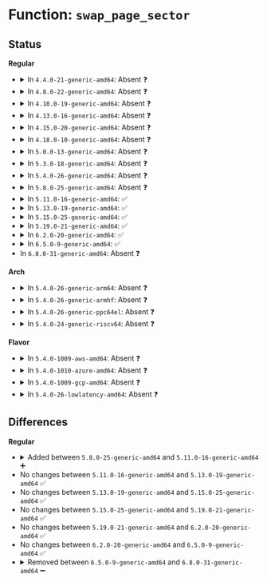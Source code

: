 # Function: <code>swap_page_sector</code>

## Status
<b>Regular</b>
<ul>
<li>
<details>
<summary>In <code>4.4.0-21-generic-amd64</code>: Absent ❓</summary>

```json
{
  "name": "swap_page_sector",
  "collision_type": "Unique Static",
  "inline_type": "Full",
  "funcs": [
    {
      "addr": 18446744071580754800,
      "name": "swap_page_sector",
      "external": false,
      "loc": "mm/page_io.c:247",
      "file": "mm/page_io.c",
      "inline": "not declared, inlined",
      "caller_inline": [
        "mm/page_io.c:__swap_writepage",
        "mm/page_io.c:swap_readpage"
      ],
      "caller_func": []
    }
  ],
  "symbols": []
}
```
</details>
</li>
<li>
<details>
<summary>In <code>4.8.0-22-generic-amd64</code>: Absent ❓</summary>

```json
{
  "name": "swap_page_sector",
  "collision_type": "Unique Static",
  "inline_type": "Full",
  "funcs": [
    {
      "addr": 18446744071580877159,
      "name": "swap_page_sector",
      "external": false,
      "loc": "mm/page_io.c:255",
      "file": "mm/page_io.c",
      "inline": "not declared, inlined",
      "caller_inline": [
        "mm/page_io.c:swap_readpage",
        "mm/page_io.c:__swap_writepage"
      ],
      "caller_func": []
    }
  ],
  "symbols": []
}
```
</details>
</li>
<li>
<details>
<summary>In <code>4.10.0-19-generic-amd64</code>: Absent ❓</summary>

```json
{
  "name": "swap_page_sector",
  "collision_type": "Unique Static",
  "inline_type": "Full",
  "funcs": [
    {
      "addr": 18446744071580945195,
      "name": "swap_page_sector",
      "external": false,
      "loc": "mm/page_io.c:255",
      "file": "mm/page_io.c",
      "inline": "not declared, inlined",
      "caller_inline": [
        "mm/page_io.c:swap_readpage",
        "mm/page_io.c:__swap_writepage"
      ],
      "caller_func": []
    }
  ],
  "symbols": []
}
```
</details>
</li>
<li>
<details>
<summary>In <code>4.13.0-16-generic-amd64</code>: Absent ❓</summary>

```json
{
  "name": "swap_page_sector",
  "collision_type": "Unique Static",
  "inline_type": "Full",
  "funcs": [
    {
      "addr": 18446744071580989444,
      "name": "swap_page_sector",
      "external": false,
      "loc": "mm/page_io.c:260",
      "file": "mm/page_io.c",
      "inline": "not declared, inlined",
      "caller_inline": [
        "mm/page_io.c:swap_readpage",
        "mm/page_io.c:__swap_writepage"
      ],
      "caller_func": []
    }
  ],
  "symbols": []
}
```
</details>
</li>
<li>
<details>
<summary>In <code>4.15.0-20-generic-amd64</code>: Absent ❓</summary>

```json
{
  "name": "swap_page_sector",
  "collision_type": "Unique Static",
  "inline_type": "Full",
  "funcs": [
    {
      "addr": 18446744071581093162,
      "name": "swap_page_sector",
      "external": false,
      "loc": "mm/page_io.c:264",
      "file": "mm/page_io.c",
      "inline": "not declared, inlined",
      "caller_inline": [
        "mm/page_io.c:swap_readpage",
        "mm/page_io.c:__swap_writepage"
      ],
      "caller_func": []
    }
  ],
  "symbols": []
}
```
</details>
</li>
<li>
<details>
<summary>In <code>4.18.0-10-generic-amd64</code>: Absent ❓</summary>

```json
{
  "name": "swap_page_sector",
  "collision_type": "Unique Static",
  "inline_type": "Full",
  "funcs": [
    {
      "addr": 18446744071581233879,
      "name": "swap_page_sector",
      "external": false,
      "loc": "mm/page_io.c:264",
      "file": "mm/page_io.c",
      "inline": "not declared, inlined",
      "caller_inline": [
        "mm/page_io.c:swap_readpage",
        "mm/page_io.c:__swap_writepage"
      ],
      "caller_func": []
    }
  ],
  "symbols": []
}
```
</details>
</li>
<li>
<details>
<summary>In <code>5.0.0-13-generic-amd64</code>: Absent ❓</summary>

```json
{
  "name": "swap_page_sector",
  "collision_type": "Unique Static",
  "inline_type": "Full",
  "funcs": [
    {
      "addr": 18446744071581316909,
      "name": "swap_page_sector",
      "external": false,
      "loc": "mm/page_io.c:264",
      "file": "mm/page_io.c",
      "inline": "not declared, inlined",
      "caller_inline": [
        "mm/page_io.c:swap_readpage",
        "mm/page_io.c:__swap_writepage"
      ],
      "caller_func": []
    }
  ],
  "symbols": []
}
```
</details>
</li>
<li>
<details>
<summary>In <code>5.3.0-18-generic-amd64</code>: Absent ❓</summary>

```json
{
  "name": "swap_page_sector",
  "collision_type": "Unique Static",
  "inline_type": "Full",
  "funcs": [
    {
      "addr": 18446744071581427858,
      "name": "swap_page_sector",
      "external": false,
      "loc": "mm/page_io.c:263",
      "file": "mm/page_io.c",
      "inline": "not declared, inlined",
      "caller_inline": [
        "mm/page_io.c:swap_readpage",
        "mm/page_io.c:__swap_writepage"
      ],
      "caller_func": []
    }
  ],
  "symbols": []
}
```
</details>
</li>
<li>
<details>
<summary>In <code>5.4.0-26-generic-amd64</code>: Absent ❓</summary>

```json
{
  "name": "swap_page_sector",
  "collision_type": "Unique Static",
  "inline_type": "Full",
  "funcs": [
    {
      "addr": 18446744071581492098,
      "name": "swap_page_sector",
      "external": false,
      "loc": "mm/page_io.c:263",
      "file": "mm/page_io.c",
      "inline": "not declared, inlined",
      "caller_inline": [
        "mm/page_io.c:swap_readpage",
        "mm/page_io.c:__swap_writepage"
      ],
      "caller_func": []
    }
  ],
  "symbols": []
}
```
</details>
</li>
<li>
<details>
<summary>In <code>5.8.0-25-generic-amd64</code>: Absent ❓</summary>

```json
{
  "name": "swap_page_sector",
  "collision_type": "Unique Static",
  "inline_type": "Full",
  "funcs": [
    {
      "addr": 18446744071581697653,
      "name": "swap_page_sector",
      "external": false,
      "loc": "mm/page_io.c:266",
      "file": "mm/page_io.c",
      "inline": "not declared, inlined",
      "caller_inline": [
        "mm/page_io.c:swap_readpage",
        "mm/page_io.c:__swap_writepage"
      ],
      "caller_func": []
    }
  ],
  "symbols": []
}
```
</details>
</li>
<li>
<details>
<summary>In <code>5.11.0-16-generic-amd64</code>: ✅</summary>

```c
sector_t swap_page_sector(struct page * page)
```

```json
{
  "name": "swap_page_sector",
  "collision_type": "Unique Global",
  "inline_type": "No",
  "funcs": [
    {
      "addr": 18446744071581759648,
      "name": "swap_page_sector",
      "external": true,
      "loc": "mm/swapfile.c:223",
      "file": "mm/swapfile.c",
      "inline": "seen, unknown",
      "caller_inline": [],
      "caller_func": [
        "mm/page_io.c:swap_readpage",
        "mm/page_io.c:__swap_writepage"
      ]
    }
  ],
  "symbols": [
    {
      "addr": 18446744071581759648,
      "name": "swap_page_sector",
      "section": ".text",
      "bind": "STB_GLOBAL",
      "size": 99
    }
  ]
}
```
</details>
</li>
<li>
<details>
<summary>In <code>5.13.0-19-generic-amd64</code>: ✅</summary>

```c
sector_t swap_page_sector(struct page * page)
```

```json
{
  "name": "swap_page_sector",
  "collision_type": "Unique Global",
  "inline_type": "No",
  "funcs": [
    {
      "addr": 18446744071581786640,
      "name": "swap_page_sector",
      "external": true,
      "loc": "mm/swapfile.c:222",
      "file": "mm/swapfile.c",
      "inline": "seen, unknown",
      "caller_inline": [],
      "caller_func": [
        "mm/page_io.c:swap_readpage",
        "mm/page_io.c:swap_readpage",
        "mm/page_io.c:__swap_writepage",
        "mm/page_io.c:__swap_writepage"
      ]
    }
  ],
  "symbols": [
    {
      "addr": 18446744071581786640,
      "name": "swap_page_sector",
      "section": ".text",
      "bind": "STB_GLOBAL",
      "size": 102
    }
  ]
}
```
</details>
</li>
<li>
<details>
<summary>In <code>5.15.0-25-generic-amd64</code>: ✅</summary>

```c
sector_t swap_page_sector(struct page * page)
```

```json
{
  "name": "swap_page_sector",
  "collision_type": "Unique Global",
  "inline_type": "No",
  "funcs": [
    {
      "addr": 18446744071582070416,
      "name": "swap_page_sector",
      "external": true,
      "loc": "mm/swapfile.c:222",
      "file": "mm/swapfile.c",
      "inline": "seen, unknown",
      "caller_inline": [],
      "caller_func": [
        "mm/page_io.c:swap_readpage",
        "mm/page_io.c:swap_readpage",
        "mm/page_io.c:__swap_writepage",
        "mm/page_io.c:__swap_writepage"
      ]
    }
  ],
  "symbols": [
    {
      "addr": 18446744071582070416,
      "name": "swap_page_sector",
      "section": ".text",
      "bind": "STB_GLOBAL",
      "size": 161
    }
  ]
}
```
</details>
</li>
<li>
<details>
<summary>In <code>5.19.0-21-generic-amd64</code>: ✅</summary>

```c
sector_t swap_page_sector(struct page * page)
```

```json
{
  "name": "swap_page_sector",
  "collision_type": "Unique Global",
  "inline_type": "No",
  "funcs": [
    {
      "addr": 18446744071582510304,
      "name": "swap_page_sector",
      "external": true,
      "loc": "mm/swapfile.c:224",
      "file": "mm/swapfile.c",
      "inline": "seen, unknown",
      "caller_inline": [],
      "caller_func": [
        "mm/page_io.c:swap_readpage",
        "mm/page_io.c:swap_readpage",
        "mm/page_io.c:__swap_writepage",
        "mm/page_io.c:__swap_writepage"
      ]
    }
  ],
  "symbols": [
    {
      "addr": 18446744071582510304,
      "name": "swap_page_sector",
      "section": ".text",
      "bind": "STB_GLOBAL",
      "size": 176
    }
  ]
}
```
</details>
</li>
<li>
<details>
<summary>In <code>6.2.0-20-generic-amd64</code>: ✅</summary>

```c
sector_t swap_page_sector(struct page * page)
```

```json
{
  "name": "swap_page_sector",
  "collision_type": "Unique Global",
  "inline_type": "No",
  "funcs": [
    {
      "addr": 18446744071583029184,
      "name": "swap_page_sector",
      "external": true,
      "loc": "mm/swapfile.c:228",
      "file": "mm/swapfile.c",
      "inline": "seen, unknown",
      "caller_inline": [],
      "caller_func": [
        "mm/page_io.c:swap_readpage",
        "mm/page_io.c:swap_readpage",
        "mm/page_io.c:__swap_writepage",
        "mm/page_io.c:__swap_writepage"
      ]
    }
  ],
  "symbols": [
    {
      "addr": 18446744071583029184,
      "name": "swap_page_sector",
      "section": ".text",
      "bind": "STB_GLOBAL",
      "size": 176
    }
  ]
}
```
</details>
</li>
<li>
<details>
<summary>In <code>6.5.0-9-generic-amd64</code>: ✅</summary>

```c
sector_t swap_page_sector(struct page * page)
```

```json
{
  "name": "swap_page_sector",
  "collision_type": "Unique Global",
  "inline_type": "No",
  "funcs": [
    {
      "addr": 18446744071583238784,
      "name": "swap_page_sector",
      "external": true,
      "loc": "mm/swapfile.c:229",
      "file": "mm/swapfile.c",
      "inline": "seen, unknown",
      "caller_inline": [],
      "caller_func": [
        "mm/page_io.c:swap_readpage",
        "mm/page_io.c:swap_readpage_bdev_sync",
        "mm/page_io.c:__swap_writepage",
        "mm/page_io.c:swap_writepage_bdev_sync"
      ]
    }
  ],
  "symbols": [
    {
      "addr": 18446744071583238784,
      "name": "swap_page_sector",
      "section": ".text",
      "bind": "STB_GLOBAL",
      "size": 176
    }
  ]
}
```
</details>
</li>
<li>
In <code>6.8.0-31-generic-amd64</code>: Absent ❓
</li>
</ul>
<b>Arch</b>
<ul>
<li>
<details>
<summary>In <code>5.4.0-26-generic-arm64</code>: Absent ❓</summary>

```json
{
  "name": "swap_page_sector",
  "collision_type": "Unique Static",
  "inline_type": "Full",
  "funcs": [
    {
      "addr": 18446603336492911020,
      "name": "swap_page_sector",
      "external": false,
      "loc": "mm/page_io.c:263",
      "file": "mm/page_io.c",
      "inline": "not declared, inlined",
      "caller_inline": [
        "mm/page_io.c:swap_readpage",
        "mm/page_io.c:__swap_writepage"
      ],
      "caller_func": []
    }
  ],
  "symbols": []
}
```
</details>
</li>
<li>
<details>
<summary>In <code>5.4.0-26-generic-armhf</code>: Absent ❓</summary>

```json
{
  "name": "swap_page_sector",
  "collision_type": "Unique Static",
  "inline_type": "Full",
  "funcs": [
    {
      "addr": 3226702724,
      "name": "swap_page_sector",
      "external": false,
      "loc": "mm/page_io.c:263",
      "file": "mm/page_io.c",
      "inline": "not declared, inlined",
      "caller_inline": [
        "mm/page_io.c:swap_readpage",
        "mm/page_io.c:__swap_writepage"
      ],
      "caller_func": []
    }
  ],
  "symbols": []
}
```
</details>
</li>
<li>
<details>
<summary>In <code>5.4.0-26-generic-ppc64el</code>: Absent ❓</summary>

```json
{
  "name": "swap_page_sector",
  "collision_type": "Unique Static",
  "inline_type": "Full",
  "funcs": [
    {
      "addr": 13835058055286316228,
      "name": "swap_page_sector",
      "external": false,
      "loc": "mm/page_io.c:263",
      "file": "mm/page_io.c",
      "inline": "not declared, inlined",
      "caller_inline": [
        "mm/page_io.c:swap_readpage",
        "mm/page_io.c:__swap_writepage"
      ],
      "caller_func": []
    }
  ],
  "symbols": []
}
```
</details>
</li>
<li>
<details>
<summary>In <code>5.4.0-24-generic-riscv64</code>: Absent ❓</summary>

```json
{
  "name": "swap_page_sector",
  "collision_type": "Unique Static",
  "inline_type": "Full",
  "funcs": [
    {
      "addr": 18446743936272834538,
      "name": "swap_page_sector",
      "external": false,
      "loc": "mm/page_io.c:263",
      "file": "mm/page_io.c",
      "inline": "not declared, inlined",
      "caller_inline": [
        "mm/page_io.c:swap_readpage",
        "mm/page_io.c:__swap_writepage"
      ],
      "caller_func": []
    }
  ],
  "symbols": []
}
```
</details>
</li>
</ul>
<b>Flavor</b>
<ul>
<li>
<details>
<summary>In <code>5.4.0-1009-aws-amd64</code>: Absent ❓</summary>

```json
{
  "name": "swap_page_sector",
  "collision_type": "Unique Static",
  "inline_type": "Full",
  "funcs": [
    {
      "addr": 18446744071581460946,
      "name": "swap_page_sector",
      "external": false,
      "loc": "mm/page_io.c:263",
      "file": "mm/page_io.c",
      "inline": "not declared, inlined",
      "caller_inline": [
        "mm/page_io.c:swap_readpage",
        "mm/page_io.c:__swap_writepage"
      ],
      "caller_func": []
    }
  ],
  "symbols": []
}
```
</details>
</li>
<li>
<details>
<summary>In <code>5.4.0-1010-azure-amd64</code>: Absent ❓</summary>

```json
{
  "name": "swap_page_sector",
  "collision_type": "Unique Static",
  "inline_type": "Full",
  "funcs": [
    {
      "addr": 18446744071581403138,
      "name": "swap_page_sector",
      "external": false,
      "loc": "mm/page_io.c:263",
      "file": "mm/page_io.c",
      "inline": "not declared, inlined",
      "caller_inline": [
        "mm/page_io.c:swap_readpage",
        "mm/page_io.c:__swap_writepage"
      ],
      "caller_func": []
    }
  ],
  "symbols": []
}
```
</details>
</li>
<li>
<details>
<summary>In <code>5.4.0-1009-gcp-amd64</code>: Absent ❓</summary>

```json
{
  "name": "swap_page_sector",
  "collision_type": "Unique Static",
  "inline_type": "Full",
  "funcs": [
    {
      "addr": 18446744071581452146,
      "name": "swap_page_sector",
      "external": false,
      "loc": "mm/page_io.c:263",
      "file": "mm/page_io.c",
      "inline": "not declared, inlined",
      "caller_inline": [
        "mm/page_io.c:swap_readpage",
        "mm/page_io.c:__swap_writepage"
      ],
      "caller_func": []
    }
  ],
  "symbols": []
}
```
</details>
</li>
<li>
<details>
<summary>In <code>5.4.0-26-lowlatency-amd64</code>: Absent ❓</summary>

```json
{
  "name": "swap_page_sector",
  "collision_type": "Unique Static",
  "inline_type": "Full",
  "funcs": [
    {
      "addr": 18446744071581516610,
      "name": "swap_page_sector",
      "external": false,
      "loc": "mm/page_io.c:263",
      "file": "mm/page_io.c",
      "inline": "not declared, inlined",
      "caller_inline": [
        "mm/page_io.c:swap_readpage",
        "mm/page_io.c:__swap_writepage"
      ],
      "caller_func": []
    }
  ],
  "symbols": []
}
```
</details>
</li>
</ul>

## Differences
<b>Regular</b>
<ul>
<li>
<details>
<summary>Added between <code>5.8.0-25-generic-amd64</code> and <code>5.11.0-16-generic-amd64</code> ➕</summary>

```c
sector_t swap_page_sector(struct page * page)
```
</details>
</li>
<li>
No changes between <code>5.11.0-16-generic-amd64</code> and <code>5.13.0-19-generic-amd64</code> ✅
</li>
<li>
No changes between <code>5.13.0-19-generic-amd64</code> and <code>5.15.0-25-generic-amd64</code> ✅
</li>
<li>
No changes between <code>5.15.0-25-generic-amd64</code> and <code>5.19.0-21-generic-amd64</code> ✅
</li>
<li>
No changes between <code>5.19.0-21-generic-amd64</code> and <code>6.2.0-20-generic-amd64</code> ✅
</li>
<li>
No changes between <code>6.2.0-20-generic-amd64</code> and <code>6.5.0-9-generic-amd64</code> ✅
</li>
<li>
<details>
<summary>Removed between <code>6.5.0-9-generic-amd64</code> and <code>6.8.0-31-generic-amd64</code> ➖</summary>

```c
sector_t swap_page_sector(struct page * page)
```
</details>
</li>
</ul>
